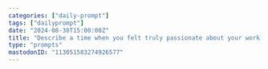 ```yaml
---
categories: ["daily-prompt"]
tags: ["dailyprompt"]
date: "2024-08-30T15:00:00Z"
title: "Describe a time when you felt truly passionate about your work."
type: "prompts"
mastodonID: "113051583274926577"
---
```

